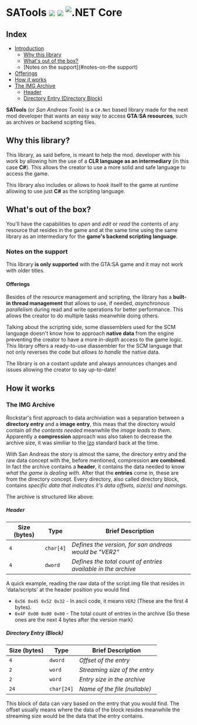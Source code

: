 # SATools <img src="https://img.shields.io/badge/Version-1.0-informational" /> <img src="https://img.shields.io/badge/License-GPL%20v2.0-informational" /> ![.NET Core](https://github.com/BlackMesaDude/SATools/workflows/.NET%20Core/badge.svg)

## Index
<!--ts-->
   * [Introduction](#SATools)
      * [Why this library](#why-this-library)
      * [What's out of the box?](#whats-out-of-the-box)
      * [Notes on the support](#notes-on-the support)
   * [Offerings](#offerings)
   * [How it works](#how-it-works)
   * [The IMG Archive](#the-img-archive)
       * [Header](#header)
       * [Directory Entry (Directory Block)](#directory-entry-directory-block)
<!--te-->

**SATools** (or *San Andreas Tools*) is a ```C#.Net``` based library made for the next mod developer that wants an easy way to access **GTA:SA resources**, such as archives or backend scipting files.

## Why this library? 

This library, as said before, is meant to help the mod. developer with his work by allowing him the use of a **CLR language as an intermediary** (in this case **C#**). This allows the creator to use a more solid and safe language to access the game. 

This library also includes or allows to *hook* itself to the game at *runtime* allowing to use just **C#** as the scripting language.

## What's out of the box?

You'll have the capabilities to *open* and *edit* or *read* the contents of any resource that resides in the game and at the same time using the same library as an intermediary for the **game's backend scripting language**.

### Notes on the support

This library **is only supported** with the GTA:SA game and it may not work with older titles.

#### Offerings

Besides of the resource management and scripting, the library has a **built-in thread management** that allows to use, if needed, *asynchronous parallelism* during read and write operations for better performance. This allows the creator to do multiple tasks meanwhile doing others. 

Talking about the scripting side, some diassemblers used for the SCM language doesn't know how to approach **native data** from the engine preventing the creator to have a more *in-depth* access to the game logic. This library offers a ready-to-use diassembler for the SCM language that not only reverses the code but *allows to handle* the native data. 

The library is on a costant update and always announces changes and issues allowing the creator to say up-to-date!

## How it works

### The IMG Archive

Rockstar's first approach to data archiviation was a separation between a **directory entry** and a **image entry**, this meas that the directory would contain *all the contents needed* meanwhile the *image leads to them*. Apparently a **compression** approach was also taken to decrease the archive size, it was similiar to the [lzo](https://it.wikipedia.org/wiki/Lempel%E2%80%93Ziv%E2%80%93Oberhumer) standard back at the time. 

With San Andreas the story is almost the same, the directory entry and the raw data concept with the, before mentioned, compression **are combined**. In fact the archive contains a **header**, it contains the data needed to know *what the game is dealing with*. After that the **entries** come in, these are from the directory concept. Every directory, also called directory block, contains *specific data that indicates it's data offsets, size(s) and namings*. 

The archive is structured like above:

##### Header 

| **Size (bytes)** 	| **Type**    	| **Brief Description**                                           	|
|-----------------	|-------------	|-----------------------------------------------------------------	|
| ```4```           | ```char[4]``` | *Defines the version, for san andreas would be "VER2"*      	    |
| ```4```           | ```dword```   | *Defines the total count of entries available in the archive* 	  |

A quick example, reading the raw data of the script.img file that resides in 'data/scripts' at the header position you would find 

- ```0x56 0x45 0x52 0x32``` - In ascii code, it means ```VER2``` (These are the first 4 bytes).
- ```0x4F 0x00 0x00 0x00``` - The total count of entries in the archive (So these ones are the next 4 bytes after the version mark)

##### Directory Entry (Block)

| **Size (bytes)** 	      | **Type**        | **Brief Description**           |
|-----------------	      |----------	      |--------------------------------	|
| ```4```            	    | ```dword```    	| *Offset of the entry*         	|
| ```2```            	    | ```word```     	| *Streaming size of the entry* 	|
| ```2```            	    | ```word```     	| *Entry size in the archive*   	|
| ```24```           	    | ```char[24]``` 	| *Name of the file (nullable)* 	|

This block of data can vary based on the entry that you would find. The offset usually means where the data of the block resides meanwhile the streaming size would be the data that the entry contains.
